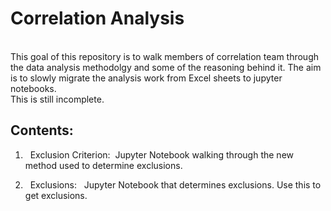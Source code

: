 # **Correlation Analysis**

<br>
This goal of this repository is to walk members of correlation team through the data analysis methodolgy and some of the reasoning behind it. The aim is to slowly migrate the analysis work from Excel sheets to jupyter notebooks. 
<br>
This is still incomplete. 

## Contents: 
1. &nbsp; Exclusion Criterion:&nbsp;  Jupyter Notebook walking through the new method used to determine exclusions.

2. &nbsp; Exclusions: &nbsp; Jupyter Notebook that determines exclusions. Use this to get exclusions. 
